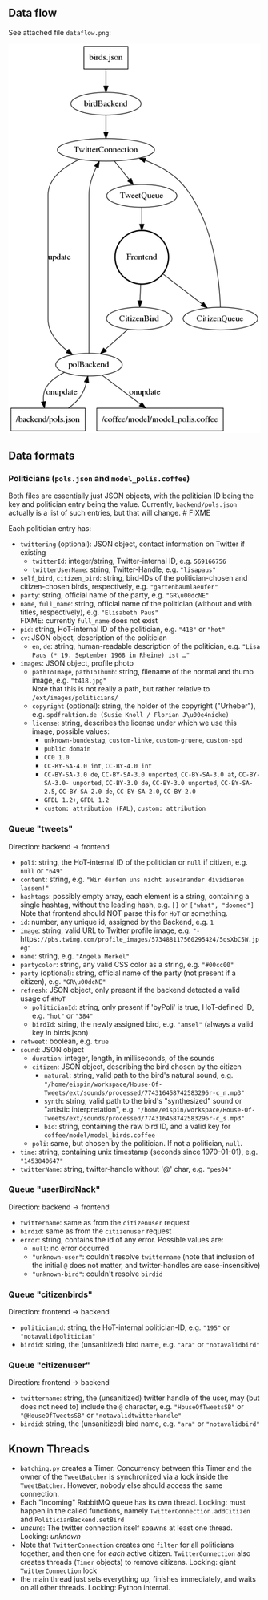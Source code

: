 ## Data flow

See attached file `dataflow.png`:

![](dataflow.png)

## Data formats

### Politicians (`pols.json` and `model_polis.coffee`)

Both files are essentially just JSON objects, with the politician ID being the key and politician entry being the value.
Currently, `backend/pols.json` actually is a list of such entries, but that will change.  # FIXME

Each politician entry has:
- `twittering` (optional): JSON object, contact information on Twitter if existing
    - `twitterId`: integer/string, Twitter-internal ID, e.g. `569166756`
    - `twitterUserName`: string, Twitter-Handle, e.g. `"lisapaus"`
- `self_bird`, `citizen_bird`: string, bird-IDs of the politician-chosen and citizen-chosen birds, respectively, e.g. `"gartenbaumlaeufer"`
- `party`: string, official name of the party, e.g. `"GR\u00dcNE"`
- `name`, `full_name`: string, official name of the politician (without and with titles, respectively), e.g. `"Elisabeth Paus"`  
  FIXME: currently `full_name` does not exist
- `pid`: string, HoT-internal ID of the politician, e.g. `"418"` or `"hot"`
- `cv`: JSON object, description of the politician
  - `en`, `de`: string, human-readable description of the politician, e.g. `"Lisa Paus (* 19. September 1968 in Rheine) ist …"`
- `images`: JSON object, profile photo
  - `pathToImage`, `pathToThumb`: string, filename of the normal and thumb image, e.g. `"t418.jpg"`  
    Note that this is not really a path, but rather relative to `/ext/images/politicians/`
  - `copyright` (optional): string, the holder of the copyright ("Urheber"), e.g. `spdfraktion.de (Susie Knoll / Florian J\u00e4nicke)`
  - `license`: string, describes the license under which we use this image, possible values:
    - `unknown-bundestag`, `custom-linke`, `custom-gruene`, `custom-spd`
    - `public domain`
    - `CC0 1.0`
    - `CC-BY-SA-4.0 int`, `CC-BY-4.0 int`
    - `CC-BY-SA-3.0 de`, `CC-BY-SA-3.0 unported`, `CC-BY-SA-3.0 at`, `CC-BY-SA-3.0- unported`, `CC-BY-3.0 de`, `CC-BY-3.0 unported`, `CC-BY-SA-2.5`, `CC-BY-SA-2.0 de`, `CC-BY-SA-2.0`, `CC-BY-2.0`
    - `GFDL 1.2+`, `GFDL 1.2`
    - `custom: attribution (FAL)`, `custom: attribution`


### Queue "tweets"

Direction: backend → frontend

- `poli`: string, the HoT-internal ID of the politician or `null` if citizen, e.g. `null` or `"649"`
- `content`: string, e.g. `"Wir dürfen uns nicht auseinander dividieren lassen!"`
- `hashtags`: possibly empty array, each element is a string, containing a single hashtag, without the leading hash, e.g. `[]` or `["what", "doomed"]`
    Note that frontend should NOT parse this for `HoT` or something.
- `id`: number, any unique id, assigned by the Backend, e.g. `1`
- `image`: string, valid URL to Twitter profile image, e.g. `"- `https`://pbs.twimg.com/profile_images/573488117560295424/5qsXbC5W.jpeg"`
- `name`: string, e.g. `"Angela Merkel"`
- `partycolor`: string, any valid CSS color as a string, e.g. `"#00cc00"`
- `party` (optional): string, official name of the party (not present if a citizen), e.g. `"GR\u00dcNE"`
- `refresh`: JSON object, only present if the backend detected a valid usage of `#HoT`
    - `politicianId`: string, only present if 'byPoli' is true, HoT-defined ID, e.g. `"hot"` or `"384"`
    - `birdId`: string, the newly assigned bird, e.g. `"amsel"` (always a valid key in birds.json)
- `retweet`: boolean, e.g. `true`
- `sound`: JSON object
    - `duration`: integer, length, in milliseconds, of the sounds
    - `citizen`: JSON object, describing the bird chosen by the citizen
        - `natural`: string, valid path to the bird's natural sound, e.g. `"/home/eispin/workspace/House-Of-Tweets/ext/sounds/processed/774316458742583296r-c_n.mp3"`
        - `synth`: string, valid path to the bird's "synthesized" sound or "artistic interpretation", e.g. `"/home/eispin/workspace/House-Of-Tweets/ext/sounds/processed/774316458742583296r-c_s.mp3"`
        - `bid`: string, containing the raw bird ID, and a valid key for `coffee/model/model_birds.coffee`
    - `poli`: same, but chosen by the politician.  If not a politician, `null`.
- `time`: string, containing unix timestamp (seconds since 1970-01-01), e.g. `"1453840647"`
- `twitterName`: string, twitter-handle without '@' char, e.g. `"pes04"`

### Queue "userBirdNack"

Direction: backend → frontend

- `twittername`: same as from the `citizenuser` request
- `birdid`: same as from the `citizenuser` request
- `error`: string, contains the id of any error.  Possible values are:
    - `null`: no error occurred
    - `"unknown-user"`: couldn't resolve `twittername` (note that inclusion of the
      initial `@` does not matter, and twitter-handles are case-insensitive)
    - `"unknown-bird"`: couldn't resolve `birdid`

### Queue "citizenbirds"

Direction: frontend → backend

- `politicianid`: string, the HoT-internal politician-ID, e.g. `"195"` or `"notavalidpolitician"`
- `birdid`: string, the (unsanitized) bird name, e.g. `"ara"` or `"notavalidbird"`

### Queue "citizenuser"

Direction: frontend → backend

- `twittername`: string, the (unsanitized) twitter handle of the user,
  may (but does not need to) include the `@` character, e.g. `"HouseOfTweetsSB"`
  or `"@HouseOfTweetsSB"` or `"notavalidtwitterhandle"`
- `birdid`: string, the (unsanitized) bird name, e.g. `"ara"` or `"notavalidbird"`

## Known Threads

- `batching.py` creates a Timer.  Concurrency between this Timer and the owner of the `TweetBatcher` is synchronized
  via a lock inside the `TweetBatcher`.  However, nobody else should access the same connection.
- Each "incoming" RabbitMQ queue has its own thread. Locking: must happen in the called functions,
  namely `TwitterConnection.addCitizen` and `PoliticianBackend.setBird`
- *unsure*: The twitter connection itself spawns at least one thread. Locking: *unknown*
- Note that `TwitterConnection` creates one `filter` for all politicians
  together, and then one for *each* active citizen. `TwitterConnection`
  also creates threads (`Timer` objects) to remove citizens.
  Locking: giant `TwitterConnection` lock
- the main thread just sets everything up, finishes immediately, and waits on all other threads.
  Locking: Python internal.
